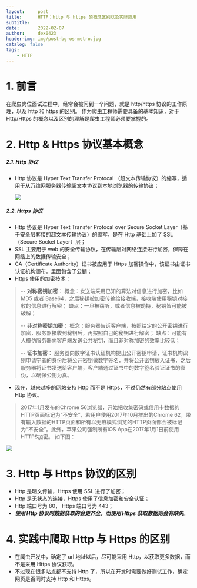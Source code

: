 ```yaml
---
layout:     post
title:      HTTP：http 与 https 的概念区别以及实际应用
subtitle:   
date:       2022-02-07
author:     dex0423
header-img: img/post-bg-os-metro.jpg
catalog: false
tags:
    - HTTP
---
```



# 1. 前言
在爬虫岗位面试过程中，经常会被问到一个问题，就是 http/https 协议的工作原理，以及 http 和 https 的区别。
作为爬虫工程师需要具备的基本知识，对于 Http/Https 的概念以及区别的理解是爬虫工程师必须要掌握的。

# 2. Http & Https 协议基本概念
##### 2.1. Http 协议
- Http 协议是 Hyper Text Transfer Protocal （超文本传输协议）的缩写，适用于从万维网服务器传输超文本协议到本地浏览器的传输协议；
  
    ![]({{site.baseurl}}/img-post/http-1.png)
  
##### 2.2. Https 协议
- Http 协议是 Hyper Text Transfer Protocal over Secure Socket Layer（基于安全层套接的超文本传输协议）的缩写，是在 Http 基础上加了 SSL（Secure Socket Layer）层；
- SSL 主要用于 web 的安全传输协议，在传输层对网络连接进行加密，保障在网络上的数据传输安全；
- CA（Certificate Authority）证书被应用于 Https 加密操作中，该证书由证书认证机构颁布，里面包含了公钥；
- Https 使用的加密技术：
>-- **对称密钥加密**：
>概念：发送端采用已知的算法对信息进行加密，比如 MD5 或者 Base64，之后秘钥被加密传输给接收端，接收端使用秘钥对接收的信息进行解密；
>缺点：一旦被窃听，或者信息被劫持，秘钥皆可能被破解；
>
>-- **非对称密钥加密**：
>概念：服务器告诉客户端，按照给定的公开密钥进行加密，服务器接收到秘钥后，再按照自己的秘钥进行解密；
>缺点：可能有人模仿服务器向客户端发送公共秘钥，而且非对称加密的效率比较低；
>
>-- **证书加密**：
>服务器向数字证书认证机构提出公开密钥申请，证书机构识别申请宁者的身份后将公开密钥做数字签名，并将公开密钥放入证书，之后服务器将证书发送给客户端，客户端通过证书中的数字签名验证证书的真伪，以确保公钥为真。
- 现在，越来越多的网站支持 Http 而不是 Https，不过仍然有部分站点使用 Http 协议。
> 2017年1月发布的Chrome 56浏览器，开始把收集密码或信用卡数据的HTTP页面标记为“不安全”，若用户使用2017年10月推出的Chrome 62，带有输入数据的HTTP页面和所有以无痕模式浏览的HTTP页面都会被标记为“不安全”。此外，苹果公司强制所有iOS App在2017年1月1日前使用HTTPS加密。
>如下图：

![]({{site.baseurl}}/img-post/http-2.png)

# 3. Http 与 Https 协议的区别
- Http 是明文传输，Https 使用 SSL 进行了加密；
- Http 是无状态的连接，Https 使用了信息加密和安全认证；
- Http 端口号为 80， Https 端口号为 443；
- ***使用 Http 协议时数据获取的会更齐全，而使用 Https 获取数据则会有缺失***。
# 4. 实践中爬取 Http 与 Https 的区别
- 在爬虫开发中，确定了 url 地址以后，尽可能采用 Http，以获取更多数据，而不是采用 Https 协议获取。
- 不过现在很多站点都不支持 Http 了，所以在开发时需要做好测试工作，确定网页是否同时支持 Http 和 Https。
